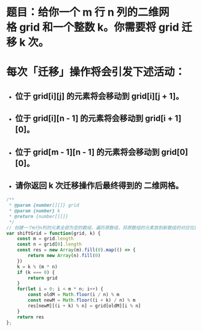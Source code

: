 # 题目：给你一个 m 行 n 列的二维网格 grid 和一个整数 k。你需要将 grid 迁移 k 次。
# 每次「迁移」操作将会引发下述活动：
- ## 位于 grid[i][j] 的元素将会移动到 grid[i][j + 1]。
- ## 位于 grid[i][n - 1] 的元素将会移动到 grid[i + 1][0]。
- ## 位于 grid[m - 1][n - 1] 的元素将会移动到 grid[0][0]。
- ## 请你返回 k 次迁移操作后最终得到的 二维网格。

```js
/**
 * @param {number[][]} grid
 * @param {number} k
 * @return {number[][]}
 */
// 创建一个m行n列的元素全部为空的数组，遍历原数组，将原数组的元素放到新数组的对应位置，使用了取余和取整操作简化代码
var shiftGrid = function(grid, k) {
    const m = grid.length
    const n = grid[0].length
    const res = new Array(m).fill(0).map(() => {
        return new Array(n).fill(0)
    })
    k = k % (m * n)
    if (k === 0) {
        return grid
    }
    for(let i = 0; i < m * n; i++) {
        const oldM = Math.floor(i / n) % m
        const newM = Math.floor((i + k) / n) % m
        res[newM][(i + k) % n] = grid[oldM][i % n]
    }
    return res
};

```